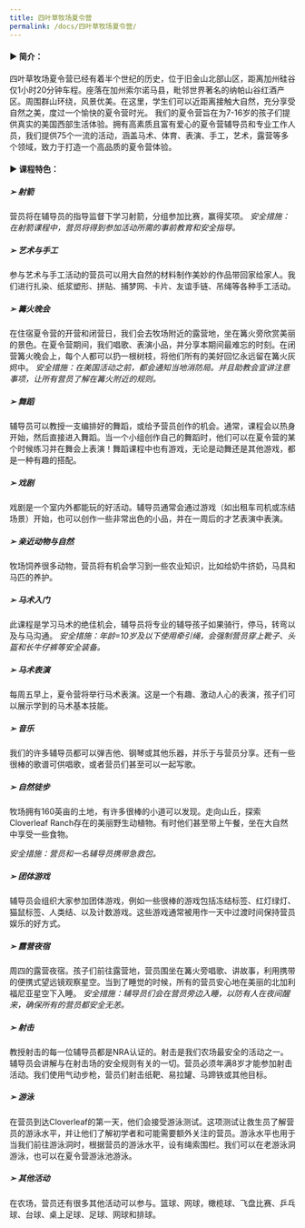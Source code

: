 ```yaml
---
title: 四叶草牧场夏令营
permalink: /docs/四叶草牧场夏令营/
---
```


#### ▶︎ 简介：  
四叶草牧场夏令营已经有着半个世纪的历史，位于旧金山北部山区，距离加州硅谷仅1小时20分钟车程。座落在加州索尔诺马县，毗邻世界著名的纳帕山谷红酒产区。周围群山环绕，风景优美。在这里，学生们可以近距离接触大自然，充分享受自然之美，度过一个愉快的夏令营时光。
我们的夏令营旨在为7-16岁的孩子们提供真实的美国西部生活体验。拥有高素质且富有爱心的夏令营辅导员和专业工作人员，我们提供75个一流的活动，涵盖马术、体育、表演、手工，艺术，露营等多个领域，致力于打造一个高品质的夏令营体验。

#### ▶︎ 课程特色：

##### **➢ 射箭** 
营员将在辅导员的指导监督下学习射箭，分组参加比赛，赢得奖项。
*安全措施：在射箭课程中，营员将得到参加活动所需的事前教育和安全指导。*
  
##### **➢ 艺术与手工** 
参与艺术与手工活动的营员可以用大自然的材料制作美妙的作品带回家给家人。我们进行扎染、纸浆塑形、拼贴、捕梦网、卡片、友谊手链、吊绳等各种手工活动。

##### **➢ 篝火晚会** 
在住宿夏令营的开营和闭营日，我们会去牧场附近的露营地，坐在篝火旁欣赏美丽的景色。在夏令营期间，我们唱歌、表演小品，并分享本期间最难忘的时刻。在闭营篝火晚会上，每个人都可以扔一根树枝，将他们所有的美好回忆永远留在篝火灰烬中。
*安全措施：在美国活动之前，都会通知当地消防局。并且助教会宣讲注意事项，让所有营员了解在篝火附近的规则。*
  
##### **➢ 舞蹈** 
辅导员可以教授一支编排好的舞蹈，或给予营员创作的机会。通常，课程会以热身开始，然后直接进入舞蹈。当一个小组创作自己的舞蹈时，他们可以在夏令营的某个时候练习并在舞会上表演！舞蹈课程中也有游戏，无论是动舞还是其他游戏，都是一种有趣的搭配。

##### **➢ 戏剧** 
戏剧是一个室内外都能玩的好活动。辅导员通常会通过游戏（如出租车司机或冻结场景）开始，也可以创作一些非常出色的小品，并在一周后的才艺表演中表演。

##### **➢ 亲近动物与自然**
牧场饲养很多动物，营员将有机会学习到一些农业知识，比如给奶牛挤奶，马具和马匹的养护。

##### **➢ 马术入门**
此课程是学习马术的绝佳机会，辅导员将专业的辅导孩子如果骑行，停马，转弯以及与马沟通。
*安全措施：年龄=10岁及以下使用牵引绳，会强制营员穿上靴子、头盔和长牛仔裤等安全装备。*
  
##### **➢ 马术表演**
每周五早上，夏令营将举行马术表演。这是一个有趣、激动人心的表演，孩子们可以展示学到的马术基本技能。

##### **➢ 音乐** 
我们的许多辅导员都可以弹吉他、钢琴或其他乐器，并乐于与营员分享。还有一些很棒的歌谱可供唱歌，或者营员们甚至可以一起写歌。

##### **➢ 自然徒步** 
牧场拥有160英亩的土地，有许多很棒的小道可以发现。走向山丘，探索Cloverleaf Ranch存在的美丽野生动植物。有时他们甚至带上午餐，坐在大自然中享受一些食物。

*安全措施：营员和一名辅导员携带急救包。*

##### **➢ 团体游戏** 
辅导员会组织大家参加团体游戏，例如一些很棒的游戏包括冻结标签、红灯绿灯、猫鼠标签、人类结、以及计数游戏。这些游戏通常被用作一天中过渡时间保持营员娱乐的好方式。

##### **➢ 露营夜宿** 
周四的露营夜宿。孩子们前往露营地，营员围坐在篝火旁唱歌、讲故事，利用携带的便携式望远镜观察星空。当到了睡觉的时候，所有的营员安心地在美丽的北加利福尼亚星空下入睡。
*安全措施：辅导员们会在营员旁边入睡，以防有人在夜间醒来，确保所有的营员都安全无恙。*
  
##### **➢ 射击**
教授射击的每一位辅导员都是NRA认证的。射击是我们农场最安全的活动之一。辅导员会讲解与在射击场的安全规则有关的一切。营员必须年满8岁才能参加射击活动。我们使用气动步枪，营员们射击纸靶、易拉罐、马蹄铁或其他目标。

##### **➢ 游泳** 
在营员到达Cloverleaf的第一天，他们会接受游泳测试。这项测试让救生员了解营员的游泳水平，并让他们了解初学者和可能需要额外关注的营员。游泳水平也用于当我们前往游泳洞时，根据营员的游泳水平，设有绳索围栏。我们可以在老游泳洞游泳，也可以在夏令营游泳池游泳。

##### **➢ 其他活动** 
在农场，营员还有很多其他活动可以参与。篮球、网球，橄榄球、飞盘比赛、乒乓球、台球、桌上足球、足球、网球和排球。

